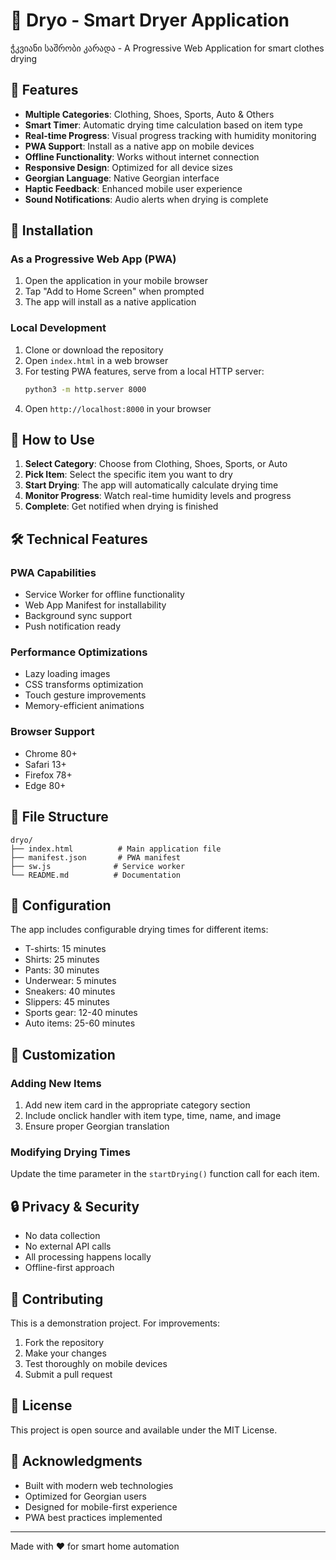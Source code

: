 # 🌟 Dryo - Smart Dryer Application

ჭკვიანი საშრობი კარადა - A Progressive Web Application for smart clothes drying

## 🚀 Features

- **Multiple Categories**: Clothing, Shoes, Sports, Auto & Others
- **Smart Timer**: Automatic drying time calculation based on item type
- **Real-time Progress**: Visual progress tracking with humidity monitoring
- **PWA Support**: Install as a native app on mobile devices
- **Offline Functionality**: Works without internet connection
- **Responsive Design**: Optimized for all device sizes
- **Georgian Language**: Native Georgian interface
- **Haptic Feedback**: Enhanced mobile user experience
- **Sound Notifications**: Audio alerts when drying is complete

## 📱 Installation

### As a Progressive Web App (PWA)
1. Open the application in your mobile browser
2. Tap "Add to Home Screen" when prompted
3. The app will install as a native application

### Local Development
1. Clone or download the repository
2. Open `index.html` in a web browser
3. For testing PWA features, serve from a local HTTP server:
   ```bash
   python3 -m http.server 8000
   ```
4. Open `http://localhost:8000` in your browser

## 🎯 How to Use

1. **Select Category**: Choose from Clothing, Shoes, Sports, or Auto
2. **Pick Item**: Select the specific item you want to dry
3. **Start Drying**: The app will automatically calculate drying time
4. **Monitor Progress**: Watch real-time humidity levels and progress
5. **Complete**: Get notified when drying is finished

## 🛠️ Technical Features

### PWA Capabilities
- Service Worker for offline functionality
- Web App Manifest for installability
- Background sync support
- Push notification ready

### Performance Optimizations
- Lazy loading images
- CSS transforms optimization
- Touch gesture improvements
- Memory-efficient animations

### Browser Support
- Chrome 80+
- Safari 13+
- Firefox 78+
- Edge 80+

## 📁 File Structure

```
dryo/
├── index.html          # Main application file
├── manifest.json       # PWA manifest
├── sw.js              # Service worker
└── README.md          # Documentation
```

## 🔧 Configuration

The app includes configurable drying times for different items:
- T-shirts: 15 minutes
- Shirts: 25 minutes
- Pants: 30 minutes
- Underwear: 5 minutes
- Sneakers: 40 minutes
- Slippers: 45 minutes
- Sports gear: 12-40 minutes
- Auto items: 25-60 minutes

## 🎨 Customization

### Adding New Items
1. Add new item card in the appropriate category section
2. Include onclick handler with item type, time, name, and image
3. Ensure proper Georgian translation

### Modifying Drying Times
Update the time parameter in the `startDrying()` function call for each item.

## 🔒 Privacy & Security

- No data collection
- No external API calls
- All processing happens locally
- Offline-first approach

## 🤝 Contributing

This is a demonstration project. For improvements:
1. Fork the repository
2. Make your changes
3. Test thoroughly on mobile devices
4. Submit a pull request

## 📄 License

This project is open source and available under the MIT License.

## 🙏 Acknowledgments

- Built with modern web technologies
- Optimized for Georgian users
- Designed for mobile-first experience
- PWA best practices implemented

---

Made with ❤️ for smart home automation
